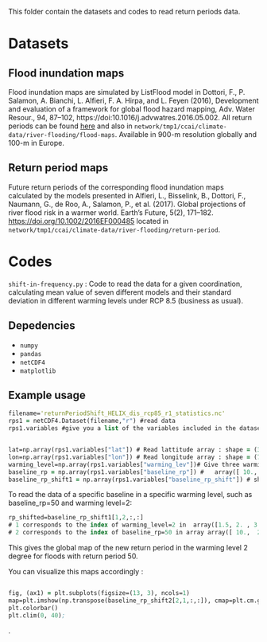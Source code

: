 This folder contain the datasets and codes to read return periods data.

# Datasets

## Flood inundation maps

Flood inundation maps are simulated by ListFlood model in Dottori, F., P. Salamon, A. Bianchi, L. Alfieri, F. A. Hirpa, and L. Feyen (2016), Development and evaluation of a framework for global flood hazard mapping, Adv. Water Resour., 94, 87–102, https://doi:10.1016/j.advwatres.2016.05.002. All return periods can be found [here](https://data.jrc.ec.europa.eu/collection/floods) and also in `network/tmp1/ccai/climate-data/river-flooding/flood-maps`. Available in 900-m resolution globally and 100-m in Europe.

## Return period maps

Future return periods of the corresponding flood inundation maps calculated by the models presented in Alfieri, L., Bisselink, B., Dottori, F., Naumann, G., de Roo, A., Salamon, P., et al. (2017). Global projections of river flood risk in a warmer world.
Earth’s Future, 5(2), 171–182. https://doi.org/10.1002/2016EF000485 located in `network/tmp1/ccai/climate-data/river-flooding/return-period`.

# Codes

`shift-in-frequency.py` : Code to read the data for a given coordination, calculating mean value of seven different models and their standard deviation in different warming levels under RCP 8.5 (business as usual). 

## Depedencies
* `numpy`
* `pandas`
* `netCDF4`
* `matplotlib` 

 ## Example usage
 ```clojure
 filename='returnPeriodShift_HELIX_dis_rcp85_r1_statistics.nc'
 rps1 = netCDF4.Dataset(filename,"r") #read data
 rps1.variables #give you a list of the variables included in the dataset, and their description.
 
 
 lat=np.array(rps1.variables["lat"]) # Read lattitude array : shape = (360,)
 lon=np.array(rps1.variables["lon"]) # Read longitude array : shape = (720,)
 warming_level=np.array(rps1.variables["warming_lev"])# Give three warming level : array([1.5, 2. , 3. ], dtype=float32)
 baseline_rp = np.array(rps1.variables["baseline_rp"]) #   array([ 10.,  20.,  50., 100., 200., 500.], dtype=float32)
 baseline_rp_shift1 = np.array(rps1.variables["baseline_rp_shift"]) # shape = (3, 6, 720, 360)
 ```
 
 
To read the data of a specific baseline in a specific warming level, such as baseline_rp=50 and warming level=2:


```clojure
rp_shifted=baseline_rp_shift1[1,2,:,:] 
# 1 corresponds to the index of warming_level=2 in  array([1.5, 2. , 3. ], dtype=float32)
# 2 corresponds to the index of baseline_rp=50 in array array([ 10.,  20.,  50., 100., 200., 500.], dtype=float32)
```
This gives the global map of the new return period in the warming level 2 degree for floods with return period 50.

You can visualize this maps accordingly : 

```clojure

fig, (ax1) = plt.subplots(figsize=(13, 3), ncols=1)
map=plt.imshow(np.transpose(baseline_rp_shift2[2,1,:,:]), cmap=plt.cm.get_cmap('Blues', 6))
plt.colorbar()
plt.clim(0, 40);

```








.

